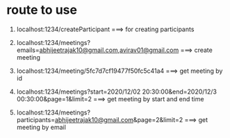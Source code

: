 # route to use

1) localhost:1234/createParticipant ===> for creating participants

2) localhost:1234/meetings?emails=abhijeetrajak10@gmail.com,avirav01@gmail.com
   ===> create meeting

3) localhost:1234/meeting/5fc7d7cf19477f50fc5c41a4 ===> get meeting by id

4) localhost:1234/meetings?start=2020/12/02 20:30:00&end=2020/12/3
   00:30:00&page=1&limit=2 ===> get meeting by start and end time

5) localhost:1234/meetings?participants=abhijeetrajak10@gmail.com&page=2&limit=2
   ===> get meeting by email

